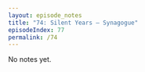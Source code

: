 ```yaml
---
layout: episode_notes
title: "74: Silent Years — Synagogue"
episodeIndex: 77
permalink: /74
---
```

No notes yet.
